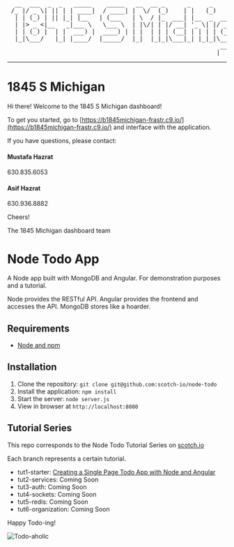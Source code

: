 <pre>
  __  ___  _  _   _____    _____   __  __ _      _     _                   
 /_ |/ _ \| || | | ____|  / ____| |  \/  (_)    | |   (_)                  
  | | (_) | || |_| |__   | (___   | \  / |_  ___| |__  _  __ _  __ _ _ __  
  | |> _ <|__   _|___ \   \___ \  | |\/| | |/ __| '_ \| |/ _` |/ _` | '_ \ 
  | | (_) |  | |  ___) |  ____) | | |  | | | (__| | | | | (_| | (_| | | | |
  |_|\___/   |_| |____/  |_____/  |_|  |_|_|\___|_| |_|_|\__, |\__,_|_| |_|
                                                          __/ |            
                                                         |___/             
</pre>
  -------------------------------------------------------------------------

# 1845 S Michigan

Hi there! Welcome to the 1845 S Michigan dashboard!

To get you started, go to [https://b1845michigan-frastr.c9.io/](https://b1845michigan-frastr.c9.io/) and interface with the application.

If you have questions, please contact:
#### Mustafa Hazrat
630.835.6053

#### Asif Hazrat
630.936.8882

Cheers!

The 1845 Michigan dashboard team

# Node Todo App

A Node app built with MongoDB and Angular. For demonstration purposes and a tutorial.

Node provides the RESTful API. Angular provides the frontend and accesses the API. MongoDB stores like a hoarder.

## Requirements

- [Node and npm](http://nodejs.org)

## Installation

1. Clone the repository: `git clone git@github.com:scotch-io/node-todo`
2. Install the application: `npm install`
3. Start the server: `node server.js`
4. View in browser at `http://localhost:8080`

## Tutorial Series

This repo corresponds to the Node Todo Tutorial Series on [scotch.io](http://scotch.io)

Each branch represents a certain tutorial.
- tut1-starter: [Creating a Single Page Todo App with Node and Angular](http://scotch.io/tutorials/javascript/creating-a-single-page-todo-app-with-node-and-angular)
- tut2-services: Coming Soon
- tut3-auth: Coming Soon
- tut4-sockets: Coming Soon
- tut5-redis: Coming Soon
- tut6-organization: Coming Soon

Happy Todo-ing!

![Todo-aholic](http://i.imgur.com/ikyqgrn.png)